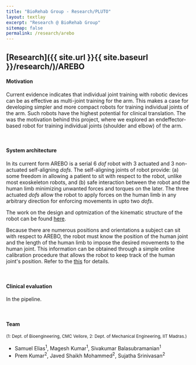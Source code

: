 ```yaml
---
title: "BioRehab Group - Research/PLUTO"
layout: textlay
excerpt: "Research @ BioRehab Group"
sitemap: false
permalink: /research/arebo
---
```


## [Research]({{ site.url }}{{ site.baseurl }}/research/)/AREBO


#### **Motivation**
Current evidence indicates that individual joint training with robotic devices can be as effective as multi-joint training for the arm. This makes a case for developing simpler and more compact robots for training individual joints of the arm. Such robots have the highest potential for clinical translation. The was the motivation behind this project, where we explored an endeffector-based robot for training individual joints (shoulder and elbow) of the arm. 

<!-- <div markdown="0" id="carousel" class="carousel slide" data-ride="carousel" data-interval="2500" data-pause="hover" >

    <ol class="carousel-indicators">
        <li data-target="#carousel" data-slide-to="0" class="active"></li>
        <li data-target="#carousel" data-slide-to="1"></li>
        <li data-target="#carousel" data-slide-to="2"></li>
        <li data-target="#carousel" data-slide-to="3"></li>
        <li data-target="#carousel" data-slide-to="4"></li>
        <li data-target="#carousel" data-slide-to="5"></li>
        <li data-target="#carousel" data-slide-to="6"></li>
    </ol>

    <div class="carousel-inner" markdown="0">
        <div class="item active">
            <img src="{{ site.url }}{{ site.baseurl }}/images/pluto/pluto-icon.png" alt="Slide 1" />
        </div>
        <div class="item">
            <img src="{{ site.url }}{{ site.baseurl }}/images/pluto/pluto-icon.png" alt="Slide 2" />
        </div>
        <div class="item">
            <img src="{{ site.url }}{{ site.baseurl }}/images/pluto/pluto-icon.png" alt="Slide 3" />
        </div>
        <div class="item">
            <img src="{{ site.url }}{{ site.baseurl }}/images/pluto/pluto-icon.png" alt="Slide 4" />
        </div>
        <div class="item">
            <img src="{{ site.url }}{{ site.baseurl }}/images/pluto/pluto-icon.png" alt="Slide 5" />
        </div>
        <div class="item">
            <img src="{{ site.url }}{{ site.baseurl }}/images/pluto/pluto-icon.png" alt="Slide 6" />
        </div>       
         <div class="item">
            <img src="{{ site.url }}{{ site.baseurl }}/images/pluto/pluto-icon.png" alt="Slide 7" />
        </div>
    </div>
  <a class="left carousel-control" href="#carousel" role="button" data-slide="prev">
    <span class="glyphicon glyphicon-chevron-left" aria-hidden="true"></span>
    <span class="sr-only">Previous</span>
  </a>
  <a class="right carousel-control" href="#carousel" role="button" data-slide="next">
    <span class="glyphicon glyphicon-chevron-right" aria-hidden="true"></span>
    <span class="sr-only">Next</span>
  </a>
</div>  -->

<br />

#### **System architecture**
In its current form AREBO is a serial 6 _dof_ robot with 3 actuated and 3 non-actuated self-aligning _dofs_. The self-aligning joints of robot provide: (a) some freedom in allowing a patient to sit with respect to the robot, unlike most exoskeleton robots, and (b) safe interaction between the robot and the human limb minimizing unwanted forces and torques on the later. The three actuated _dofs_ allow the robot to apply forces on the human limb in any arbitrary direction for enforcing movements in upto two _dofs_. 

The work on the design and optmization of the kinematic structure of the robot can be found [here](https://www.biorxiv.org/content/10.1101/2020.07.09.195073v1). 

Because there are numerous positions and orientations a subject can sit with respect to AREBO, the robot must know the position of the human joint and the length of the human limb to impose the desired movements to the human joint. This information can be obtained through a simple online calibration procedure that allows the robot to keep track of the human joint's position. Refer to the [this](https://www.biorxiv.org/content/10.1101/2020.07.09.195073v1) for details.  

<br />

#### **Clinical evaluation**
In the pipeline.

<br />

#### **Team**
<sup>(1: Dept. of Bioengineering, CMC Vellore, 2: Dept. of Mechanical Engineering, IIT Madras.)</sup>
  - Samuel Elias<sup>1</sup>, Magesh Kumar<sup>1</sup>, Sivakumar Balasubramanian<sup>1</sup>
  - Prem Kumar<sup>2</sup>, Javed Shaikh Mohammed<sup>2</sup>, Sujatha Srinivasan<sup>2</sup> 
